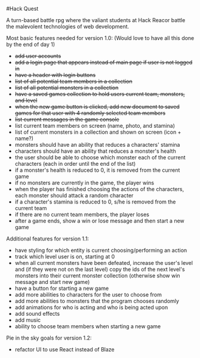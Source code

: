 #Hack Quest

A turn-based battle rpg where the valiant students at Hack Reacor battle the malevolent technologies of web development.

Most basic features needed for version 1.0:
(Would love to have all this done by the end of day 1)
<ul>
  <li><strike>add user accounts</strike></li>
  <li><strike>add a login page that appears instead of main page if user is not logged in</strike></li>
  <li><strike>have a header with login buttons</strike></li>
  <li><strike>list of all potential team members in a collection</strike></li>
  <li><strike>list of all potential monsters in a collection</strike></li>
  <li><strike>have a saved games collection to hold users current team, monsters, and level</strike></li>
  <li><strike>when the new game button is clicked, add new document to saved games for that user with 4 randomly selected team members</strike></li>
  <li><strike>list current messages in the game console</strike></li>
  <li>list current team members on screen (name, photo, and stamina)</li>
  <li>list of current monsters in a collection and shown on screen (icon + name?)</li>
  <li>monsters should have an ability that reduces a characters' stamina</li>
  <li>characters should have an ability that reduces a monster's health</li>
  <li>the user should be able to choose which monster each of the current characters (each in order until the end of the list)</li>
  <li>if a monster's health is reduced to 0, it is removed from the current game</li>
  <li>if no monsters are currently in the game, the player wins</li>
  <li>when the player has finished choosing the actions of the characters, each monster should attack a random character</li>
  <li>if a character's stamina is reduced to 0, s/he is removed from the current team</li>
  <li>if there are no current team members, the player loses</li>
  <li>after a game ends, show a win or lose message and then start a new game</li>
</ul>

Additional features for version 1.1:
<ul>
  <li>have styling for which entity is current choosing/performing an action</li>
  <li>track which level user is on, starting at 0</li>
  <li>when all current monsters have been defeated, increase the user's level and (if they were not on the last level) copy the ids of the next level's monsters into their current monster collection (otherwise show win message and start new game)</li>
  <li>have a button for starting a new game</li>
  <li>add more abilities to characters for the user to choose from</li>
  <li>add more abilities to monsters that the program chooses randomly</li>
  <li>add animations for who is acting and who is being acted upon</li>
  <li>add sound effects</li>
  <li>add music</li>
  <li>ability to choose team members when starting a new game</li>
</ul>

Pie in the sky goals for version 1.2:
<ul>
  <li>refactor UI to use React instead of Blaze</li>
</ul>
